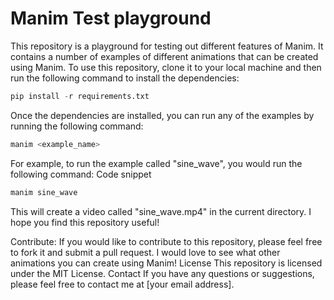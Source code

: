# Manim Test playground

This repository is a playground for testing out different features of Manim. It contains a number of examples of different animations that can be created using Manim.
To use this repository, clone it to your local machine and then run the following command to install the dependencies:


```python
pip install -r requirements.txt
```



Once the dependencies are installed, you can run any of the examples by running the following command:

```python
manim <example_name>
```


For example, to run the example called "sine_wave", you would run the following command:
Code snippet

```python
manim sine_wave
```

This will create a video called "sine_wave.mp4" in the current directory.
I hope you find this repository useful!

Contribute:
If you would like to contribute to this repository, please feel free to fork it and submit a pull request. I would love to see what other animations you can create using Manim!
License
This repository is licensed under the MIT License.
Contact
If you have any questions or suggestions, please feel free to contact me at [your email address].

